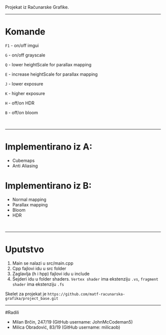 
Projekat iz Računarske Grafike.

---------------------
# Komande

`F1` - on/off imgui

`G`  - on/off grayscale

`Q`  - lower heightScale for parallax mapping

`E`  - increase heightScale for parallax mapping

`J` - lower exposure

`K` - higher exposure

`H` - off/on HDR 

`B` - off/on bloom




<br>

---------------------

# Implementirano iz A:
* Cubemaps
* Anti Aliasing
# Implementirano iz B:
* Normal mapping
* Parallax mapping
* Bloom
* HDR


<br>

---------------------
# Uputstvo
1. Main se nalazi u src/main.cpp
2. Cpp fajlovi idu u src folder
3. Zaglavlja (h i hpp) fajlovi idu u include
4. Šejderi idu u folder shaders. `Vertex shader` ima ekstenziju `.vs`, `fragment shader` ima ekstenziju `.fs`




Skelet za projekat je `https://github.com/matf-racunarska-grafika/project_base.git `

------------------------
#Radili
* Milan Brčin, 247/19 (GitHub username: JohnMcCodeman5)
* Milica Obradović, 83/19 (GitHub username: milicaob)